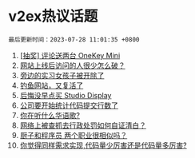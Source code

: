 # v2ex热议话题

`最后更新时间：2023-07-28 11:01:35 +0800`

1. [[抽奖] 评论送两台 OneKey Mini](https://www.v2ex.com/t/960398)
1. [网站上线后访问的人很少怎么破？](https://www.v2ex.com/t/960244)
1. [旁边的实习女孩子被开除了](https://www.v2ex.com/t/960329)
1. [钓鱼网站，又复活了](https://www.v2ex.com/t/960178)
1. [后悔没早点买 Studio Display](https://www.v2ex.com/t/960189)
1. [公司要开始统计代码提交行数了](https://www.v2ex.com/t/960400)
1. [你在听什么华语歌?](https://www.v2ex.com/t/960245)
1. [网络上被查抓去行政处罚如何自证清白？](https://www.v2ex.com/t/960307)
1. [厨子和程序员 两个职业很相似吗？](https://www.v2ex.com/t/960173)
1. [你觉得同样需求实现,代码量少厉害还是代码量多厉害?](https://www.v2ex.com/t/960424)

